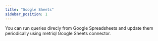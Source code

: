 ```yaml
---
title: "Google Sheets"
sidebar_position: 1
---
```


You can run queries direcly from Google Spreadsheets and update them periodically using metriql Google Sheets connector.